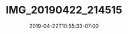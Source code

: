 ---
title: IMG_20190422_214515
date: 2019-04-22T10:55:33-07:00
draft: false
location: Red Rock Canyon, NV
img_url: https://d17enza3bfujl8.cloudfront.net/IMG_20190422_214515.jpg
original_fn: ""
tags:
- Red Rock Canyon, NV
- Fish
- climbing

---